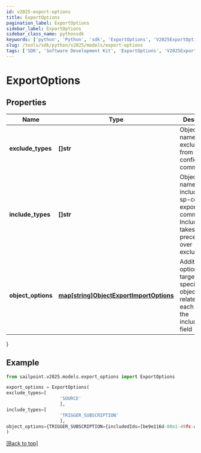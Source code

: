 ```yaml
---
id: v2025-export-options
title: ExportOptions
pagination_label: ExportOptions
sidebar_label: ExportOptions
sidebar_class_name: pythonsdk
keywords: ['python', 'Python', 'sdk', 'ExportOptions', 'V2025ExportOptions'] 
slug: /tools/sdk/python/v2025/models/export-options
tags: ['SDK', 'Software Development Kit', 'ExportOptions', 'V2025ExportOptions']
---
```


# ExportOptions


## Properties

Name | Type | Description | Notes
------------ | ------------- | ------------- | -------------
**exclude_types** | **[]str** | Object type names to be excluded from an sp-config export command. | [optional] 
**include_types** | **[]str** | Object type names to be included in an sp-config export command. IncludeTypes takes precedence over excludeTypes. | [optional] 
**object_options** | [**map[string]ObjectExportImportOptions**](object-export-import-options) | Additional options targeting specific objects related to each item in the includeTypes field | [optional] 
}

## Example

```python
from sailpoint.v2025.models.export_options import ExportOptions

export_options = ExportOptions(
exclude_types=[
                    'SOURCE'
                    ],
include_types=[
                    'TRIGGER_SUBSCRIPTION'
                    ],
object_options={TRIGGER_SUBSCRIPTION={includedIds=[be9e116d-08e1-49fc-ab7f-fa585e96c9e4], includedNames=[Test 2]}}
)

```
[[Back to top]](#) 

